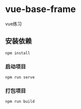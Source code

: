 # vue-base-frame

vue练习
## 安装依赖
```
npm install
```

### 启动项目
```
npm run serve
```

### 打包项目
```
npm run build
```